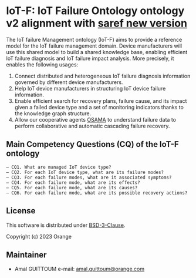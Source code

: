 
# IoT-F: IoT Failure Ontology ontology v2 alignment with [saref new version](https://www.etsi.org/deliver/etsi_ts/103200_103299/103264/03.02.01_60/ts_103264v030201p.pdf)
The IoT failure Management ontology (IoT-F) aims to provide a reference model for the IoT failure management domain. Device manufacturers will use this shared model to build a shared knowledge base, enabling efficient IoT failure diagnosis and IoT failure impact analysis. More precisely, it enables the following usages:
 1. Connect distributed and heterogeneous IoT failure diagnosis information governed by different device manufacturers.
 2. Help IoT device manufacturers in structuring IoT device failure information.
 3. Enable efficient search for recovery plans, failure cause, and its impact given a failed device type and a set of monitoring indicators thanks to the knowledge graph structure.  
 4. Allow our cooperative agents [OSAMA](https://github.com/Orange-OpenSource/collaborativeDM-OSAMA-agent) to understand failure data to perform collaborative and automatic cascading failure recovery.

## Main Competency Questions (CQ) of the IoT-F ontology

```
– CQ1. What are managed IoT device type?
– CQ2. For each IoT device type, what are its failure modes?
– CQ3. For each failure modes, what are it associated symptoms?
– CQ4. For each failure mode, what are its effects?
– CQ5. For each failure mode, what are its causes?
– CQ6. For each failure mode, what are its possible recovery actions?
```
## License
 
 This software is distributed under [BSD-3-Clause](LICENCE). 

Copyright (c) 2023 Orange


## Maintainer
 
 * Amal GUITTOUM e-mail: amal.guittoum@orange.com
